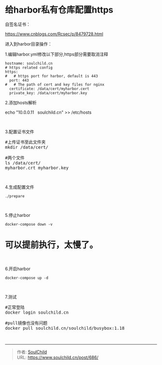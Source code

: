 # 给harbor私有仓库配置https

<!--more-->
自签名证书：

https://www.cnblogs.com/Rcsec/p/8479728.html

进入到harbor目录操作：

1.编辑harbor.yml修改以下部分,https部分需要取消注释
<pre class="line-numbers" data-start="1"><code class="language-bash">hostname: soulchild.cn
# https related config
https:
#   # https port for harbor, default is 443
  port: 443
#   # The path of cert and key files for nginx
  certificate: /data/cert/myharbor.cert
  private_key: /data/cert/myharbor.key</code></pre>
2.添加hosts解析

echo "10.0.0.11   soulchild.cn" &gt;&gt; /etc/hosts

&nbsp;

3.配置证书文件
<pre>#上传证书至此文件夹
mkdir /data/cert/

#两个文件
ls /data/cert/
myharbor.crt myharbor.key</pre>
&nbsp;

4.生成配置文件
<pre><code>./prepare</code></pre>
&nbsp;

5.停止harbor
<pre><code>docker-compose down -v</code></pre>
# 可以提前执行，太慢了。

&nbsp;

6.开启harbor
<pre><code>docker-compose up -d</code></pre>
&nbsp;

7.测试
<pre>#正常登陆
docker login soulchild.cn

#pull镜像也没有问题
docker pull soulchild.cn/soulchild/busybox:1.18</pre>
&nbsp;


---

> 作者: [SoulChild](https://www.soulchild.cn)  
> URL: https://www.soulchild.cn/post/686/  

